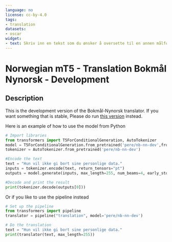 ```yaml
---
language: no
license: cc-by-4.0
tags:
- translation
datasets:
- oscar
widget:
- text: Skriv inn en tekst som du ønsker å oversette til en annen målform.
---
```

# Norwegian mT5 - Translation Bokmål Nynorsk - Development

## Description

This is the development version of the Bokmål-Nynorsk translator. If you want something that is stable, Please do run [this version](https://huggingface.co/pere/nb-nn-translation/) instead.


Here is an example of how to use the model from Python
```python
# Import libraries
from transformers import T5ForConditionalGeneration, AutoTokenizer
model = T5ForConditionalGeneration.from_pretrained('pere/nb-nn-dev',from_flax=True)
tokenizer = AutoTokenizer.from_pretrained('pere/nb-nn-dev')

#Encode the text
text = "Hun vil ikke gi bort sine personlige data."
inputs = tokenizer.encode(text, return_tensors="pt")
outputs = model.generate(inputs, max_length=255, num_beams=4, early_stopping=True)

#Decode and print the result
print(tokenizer.decode(outputs[0]))

```

Or if you like to use the pipeline instead

```python
# Set up the pipeline
from transformers import pipeline
translator = pipeline("translation", model='pere/nb-nn-dev')

# Do the translation
text = "Hun vil ikke gi bort sine personlige data."
print(translator(text, max_length=255))

```
